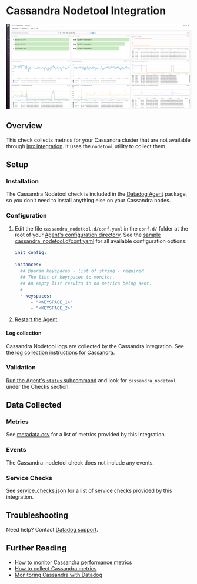 # Cassandra Nodetool Integration

![Cassandra default dashboard][1]

## Overview

This check collects metrics for your Cassandra cluster that are not available through [jmx integration][2]. It uses the `nodetool` utility to collect them.

## Setup

### Installation

The Cassandra Nodetool check is included in the [Datadog Agent][3] package, so you don't need to install anything else on your Cassandra nodes.

### Configuration

1. Edit the file `cassandra_nodetool.d/conf.yaml` in the `conf.d/` folder at the root of your [Agent's configuration directory][4]. See the [sample cassandra_nodetool.d/conf.yaml][5] for all available configuration options:

   ```yaml
   init_config:

   instances:
     ## @param keyspaces - list of string - required
     ## The list of keyspaces to monitor.
     ## An empty list results in no metrics being sent.
     #
     - keyspaces:
         - "<KEYSPACE_1>"
         - "<KEYSPACE_2>"
   ```

2. [Restart the Agent][6].

#### Log collection

Cassandra Nodetool logs are collected by the Cassandra integration. See the [log collection instructions for Cassandra][7].

### Validation

[Run the Agent's `status` subcommand][8] and look for `cassandra_nodetool` under the Checks section.

## Data Collected

### Metrics

See [metadata.csv][9] for a list of metrics provided by this integration.

### Events

The Cassandra_nodetool check does not include any events.

### Service Checks

See [service_checks.json][10] for a list of service checks provided by this integration.

## Troubleshooting

Need help? Contact [Datadog support][11].

## Further Reading

- [How to monitor Cassandra performance metrics][12]
- [How to collect Cassandra metrics][13]
- [Monitoring Cassandra with Datadog][14]

[1]: https://raw.githubusercontent.com/DataDog/integrations-core/master/cassandra_nodetool/images/cassandra_dashboard.png
[2]: https://github.com/DataDog/integrations-core/tree/master/cassandra
[3]: https://app.datadoghq.com/account/settings#agent
[4]: https://docs.datadoghq.com/agent/guide/agent-configuration-files/#agent-configuration-directory
[5]: https://github.com/DataDog/integrations-core/blob/master/cassandra_nodetool/datadog_checks/cassandra_nodetool/data/conf.yaml.example
[6]: https://docs.datadoghq.com/agent/guide/agent-commands/#start-stop-and-restart-the-agent
[7]: https://github.com/DataDog/integrations-core/tree/master/cassandra#log-collection
[8]: https://docs.datadoghq.com/agent/guide/agent-commands/#agent-status-and-information
[9]: https://github.com/DataDog/integrations-core/blob/master/cassandra_nodetool/metadata.csv
[10]: https://github.com/DataDog/integrations-core/blob/master/cassandra_nodetool/assets/service_checks.json
[11]: https://docs.datadoghq.com/help/
[12]: https://www.datadoghq.com/blog/how-to-monitor-cassandra-performance-metrics
[13]: https://www.datadoghq.com/blog/how-to-collect-cassandra-metrics
[14]: https://www.datadoghq.com/blog/monitoring-cassandra-with-datadog
